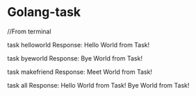 # Golang-task
//From terminal

task helloworld
Response: Hello World from Task!

task byeworld
Response: Bye World from Task!

task  makefriend
Response: Meet World from Task!

task all
Response:
Hello World from Task!
Bye World from Task!
